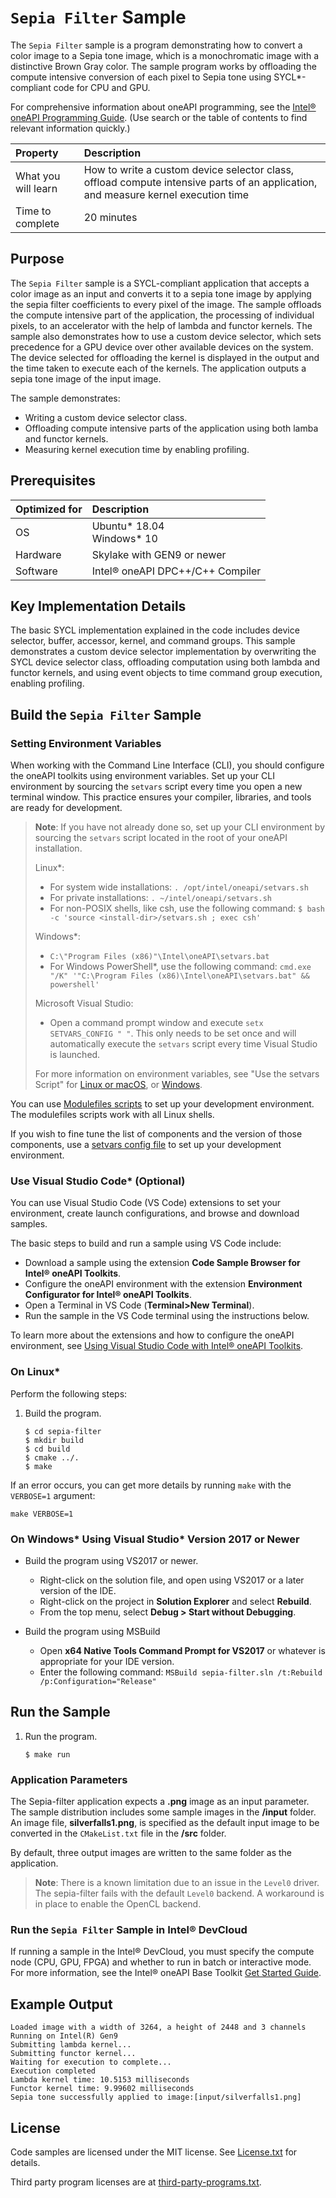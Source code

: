 # `Sepia Filter` Sample

The `Sepia Filter` sample is a program demonstrating how to convert a color image to a Sepia tone image, which is a monochromatic image with a distinctive Brown Gray color. The sample program works by offloading the compute intensive conversion of each pixel to
Sepia tone using SYCL*-compliant code for CPU and GPU.

For comprehensive information about oneAPI programming, see the [Intel&reg; oneAPI Programming Guide](https://software.intel.com/en-us/oneapi-programming-guide). (Use search or the table of contents to find relevant information quickly.)

| Property             | Description
|:---                  |:---
| What you will learn  | How to write a custom device selector class, offload compute intensive parts of an application, and measure kernel execution time
| Time to complete     | 20 minutes

## Purpose

The `Sepia Filter` sample is a SYCL-compliant application that accepts a color image as an input and converts it to a sepia tone image by applying the sepia filter coefficients to every pixel of the image. The sample offloads the compute intensive part of the application, the processing of individual pixels, to an accelerator with the help of lambda and functor kernels. The sample also demonstrates how to use a custom device selector, which sets precedence for a GPU device over other available devices on the system. The device selected for offloading the kernel is displayed in the output and the time taken to execute each of the kernels. The application outputs a sepia tone image of the input image.

The sample demonstrates:
- Writing a custom device selector class.
- Offloading compute intensive parts of the application using both lamba and functor kernels.
- Measuring kernel execution time by enabling profiling.

## Prerequisites

| Optimized for  | Description
|:---            |:---
| OS             | Ubuntu* 18.04 <br>Windows* 10
| Hardware       | Skylake with GEN9 or newer
| Software       | Intel&reg; oneAPI DPC++/C++ Compiler

## Key Implementation Details

The basic SYCL implementation explained in the code includes device selector, buffer, accessor, kernel, and command groups. This sample demonstrates a custom device selector implementation by overwriting the SYCL device selector class, offloading computation using both lambda and functor kernels, and using event objects to time command group execution, enabling profiling.

## Build the `Sepia Filter` Sample

### Setting Environment Variables
When working with the Command Line Interface (CLI), you should configure the oneAPI toolkits using environment variables. Set up your CLI environment by sourcing the `setvars` script every time you open a new terminal window. This practice ensures your compiler, libraries, and tools are ready for development.

> **Note**: If you have not already done so, set up your CLI environment by sourcing the `setvars` script located in the root of your oneAPI installation.
>
> Linux*:
> - For system wide installations: `. /opt/intel/oneapi/setvars.sh`
> - For private installations: `. ~/intel/oneapi/setvars.sh`
> - For non-POSIX shells, like csh, use the following command: `$ bash -c 'source <install-dir>/setvars.sh ; exec csh'`
>
> Windows*:
> - `C:\"Program Files (x86)"\Intel\oneAPI\setvars.bat`
> - For Windows PowerShell*, use the following command: `cmd.exe "/K" '"C:\Program Files (x86)\Intel\oneAPI\setvars.bat" && powershell'`
>
> Microsoft Visual Studio:
> - Open a command prompt window and execute `setx SETVARS_CONFIG " "`. This only needs to be set once and will automatically execute the `setvars` script every time Visual Studio is launched.
>
>For more information on environment variables, see "Use the setvars Script" for [Linux or macOS](https://www.intel.com/content/www/us/en/develop/documentation/oneapi-programming-guide/top/oneapi-development-environment-setup/use-the-setvars-script-with-linux-or-macos.html), or [Windows](https://www.intel.com/content/www/us/en/develop/documentation/oneapi-programming-guide/top/oneapi-development-environment-setup/use-the-setvars-script-with-windows.html).

You can use [Modulefiles scripts](https://www.intel.com/content/www/us/en/develop/documentation/oneapi-programming-guide/top/oneapi-development-environment-setup/use-modulefiles-with-linux.html) to set up your development environment. The modulefiles scripts work with all Linux shells.

If you wish to fine tune the list of components and the version of those components, use
a [setvars config file](https://www.intel.com/content/www/us/en/develop/documentation/oneapi-programming-guide/top/oneapi-development-environment-setup/use-the-setvars-script-with-linux-or-macos/use-a-config-file-for-setvars-sh-on-linux-or-macos.html) to set up your development environment.

### Use Visual Studio Code* (Optional)
You can use Visual Studio Code (VS Code) extensions to set your environment, create launch configurations, and browse and download samples.

The basic steps to build and run a sample using VS Code include:
- Download a sample using the extension **Code Sample Browser for Intel&reg; oneAPI Toolkits**.
- Configure the oneAPI environment with the extension **Environment Configurator for Intel&reg; oneAPI Toolkits**.
- Open a Terminal in VS Code (**Terminal>New Terminal**).
- Run the sample in the VS Code terminal using the instructions below.

To learn more about the extensions and how to configure the oneAPI environment, see
[Using Visual Studio Code with Intel® oneAPI Toolkits](https://software.intel.com/content/www/us/en/develop/documentation/using-vs-code-with-intel-oneapi/top.html).

### On Linux*

Perform the following steps:

1. Build the program.
   ```
   $ cd sepia-filter
   $ mkdir build
   $ cd build
   $ cmake ../.
   $ make
   ```
If an error occurs, you can get more details by running `make` with the `VERBOSE=1` argument:
```
make VERBOSE=1
```

### On Windows* Using Visual Studio* Version 2017 or Newer
- Build the program using VS2017 or newer.
    - Right-click on the solution file, and open using VS2017 or a later version of the IDE.
    - Right-click on the project in **Solution Explorer** and select **Rebuild**.
    - From the top menu, select **Debug > Start without Debugging**.

- Build the program using MSBuild
     - Open **x64 Native Tools Command Prompt for VS2017** or whatever is appropriate for your IDE version.
     - Enter the following command: `MSBuild sepia-filter.sln /t:Rebuild /p:Configuration="Release"`


## Run the Sample
1. Run the program.
   ```
   $ make run
   ```
### Application Parameters
The Sepia-filter application expects a **.png** image as an input parameter. The sample distribution includes some sample images in the **/input** folder. An image file, **silverfalls1.png**, is specified as the default input image to be converted in the `CMakeList.txt` file in the **/src** folder.

By default, three output images are written to the same folder as the application.

> **Note**: There is a known limitation due to an issue in the `Level0` driver. The sepia-filter fails with the default `Level0` backend. A workaround is in place to enable the OpenCL backend.

### Run the `Sepia Filter` Sample in Intel&reg; DevCloud
If running a sample in the Intel&reg; DevCloud, you must specify the compute node (CPU, GPU, FPGA) and whether to run in batch or interactive mode. For more information, see the Intel&reg; oneAPI Base Toolkit [Get Started Guide](https://devcloud.intel.com/oneapi/get_started/).

## Example Output
```
Loaded image with a width of 3264, a height of 2448 and 3 channels
Running on Intel(R) Gen9
Submitting lambda kernel...
Submitting functor kernel...
Waiting for execution to complete...
Execution completed
Lambda kernel time: 10.5153 milliseconds
Functor kernel time: 9.99602 milliseconds
Sepia tone successfully applied to image:[input/silverfalls1.png]
```
## License
Code samples are licensed under the MIT license. See
[License.txt](https://github.com/oneapi-src/oneAPI-samples/blob/master/License.txt) for details.

Third party program licenses are at [third-party-programs.txt](https://github.com/oneapi-src/oneAPI-samples/blob/master/third-party-programs.txt).
